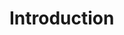 <!-- .slide: class="transition-white fire-bg-red fire-specific-slide" data-background="css/theme/legacy/images/background_red.png" -->

# Introduction
